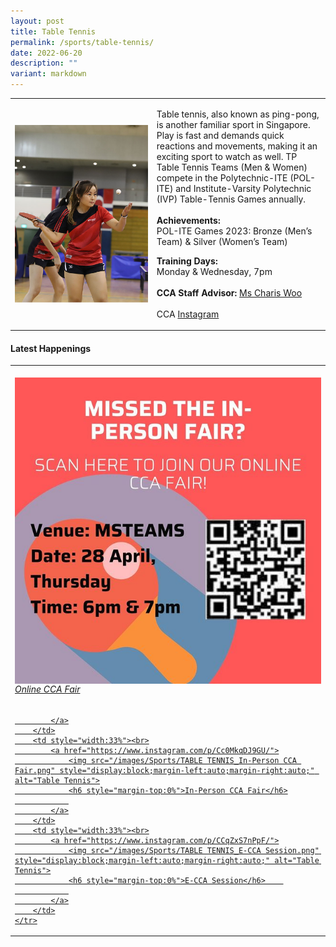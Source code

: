 ```yaml
---
layout: post
title: Table Tennis
permalink: /sports/table-tennis/
date: 2022-06-20
description: ""
variant: markdown
---
```

<table>
    <tbody><tr>
        <td style="width:45%"><img src="/images/Sports/TABLE TENNIS.png" style="display:block;margin-left:auto;margin-right:auto;" alt="Table Tennis"></td>
        <td>
            <p>
                Table tennis, also known as ping-pong, is another familiar sport in Singapore. Play is fast and demands quick reactions and movements, making it an exciting sport to watch as well. TP Table Tennis Teams (Men &amp; Women) compete in the Polytechnic-ITE (POL-ITE) and Institute-Varsity Polytechnic (IVP) Table-Tennis Games annually.<br>
                <br>
               <b>Achievements:</b><br>
               POL-ITE Games 2023: Bronze (Men’s Team) &amp; Silver (Women’s Team)<br>
            </p><p></p>
            <p>
                <b>Training Days:</b><br>
                Monday &amp; Wednesday, 7pm<br>
                <br>
                <b>CCA Staff Advisor:</b> <a href="mailto:Charis_Woo@tp.edu.sg">Ms Charis Woo</a><br>
                <br>
                CCA <a href="https://www.instagram.com/tptabletennis">Instagram</a>
            </p>
        </td>
    </tr>
</tbody></table>

#### Latest Happenings

<table>
    <tbody><tr>
        <td style="width:33%"><br>
            <a href="https://www.instagram.com/p/Cc3Fdf2PNTZ/">
                <img src="/images/Sports/TABLE TENNIS_Online CCA Fair.png" style="display:block;margin-left:auto;margin-right:auto;" alt="Table Tennis">
                <h6 style="margin-top:0%">Online CCA Fair</h6>
                
            </a>
        </td>
        <td style="width:33%"><br>
            <a href="https://www.instagram.com/p/Cc0MkqDJ9GU/">
                <img src="/images/Sports/TABLE TENNIS_In-Person CCA Fair.png" style="display:block;margin-left:auto;margin-right:auto;" alt="Table Tennis">
                <h6 style="margin-top:0%">In-Person CCA Fair</h6>
                
            </a>
        </td>
        <td style="width:33%"><br>
            <a href="https://www.instagram.com/p/CCqZxS7nPpF/">
                <img src="/images/Sports/TABLE TENNIS_E-CCA Session.png" style="display:block;margin-left:auto;margin-right:auto;" alt="Table Tennis">
                <h6 style="margin-top:0%">E-CCA Session</h6>    
                
            </a>
        </td>
    </tr>
</tbody></table>